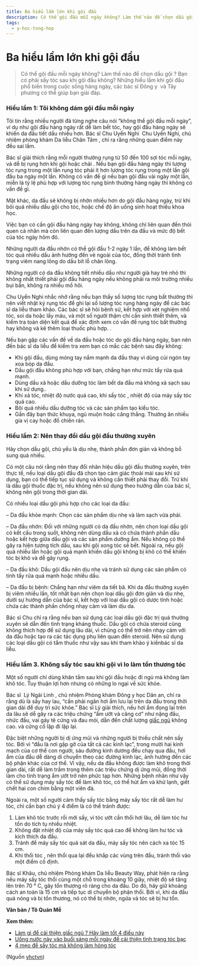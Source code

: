 ```yaml
---
title: Ba hiểu lầm lớn khi gội đầu
description: Có thể gội đầu mỗi ngày không? Làm thế nào để chọn dầu gội ? Bạn có phải sấy tóc sau khi gội đầu không? Những hiểu lầm khi gội đầu phổ biến trong cuộc sống hàng ngày, các bác sĩ Đông y  và Tây phương có thể giúp bạn giải đáp.
tags:
  - y-hoc-tong-hop
---
```


# Ba hiểu lầm lớn khi gội đầu 

> Có thể gội đầu mỗi ngày không? Làm thế nào để chọn dầu gội ? Bạn có phải sấy tóc sau khi gội đầu không? Những hiểu lầm khi gội đầu phổ biến trong cuộc sống hàng ngày, các bác sĩ Đông y  và Tây phương có thể giúp bạn giải đáp.

### Hiểu lầm 1: Tôi không dám gội đầu mỗi ngày

Tôi tin rằng nhiều người đã từng nghe câu nói “không thể gội đầu mỗi ngày”, ví dụ như gội đầu hàng ngày rất dễ làm bết tóc, hay gội đầu hàng ngày sẽ khiến da đầu tiết dầu nhiều hơn. Bác sĩ Chu Uyển Nghi  Chu Uyển Nghi, chủ nhiệm phòng khám Da liễu Chân Tâm , chỉ ra rằng những quan điểm này đều sai lầm.

Bác sĩ giải thích rằng mỗi người thường rụng từ 50 đến 100 sợi tóc mỗi ngày, và dễ bị rụng hơn khi gội hoặc chải . Nếu bạn gội đầu hàng ngày thì lượng tóc rụng trong một lần rụng tóc phải ít hơn lượng tóc rụng trong một lần gội đầu ba ngày một lần. Không có vấn đề gì nếu bạn gội đầu vài ngày một lần, miễn là tỷ lệ phù hợp với lượng tóc rụng bình thường hàng ngày thì không có vấn đề gì.

Mặt khác, da đầu sẽ không bị nhờn nhiều hơn do gội đầu hàng ngày, trừ khi bôi quá nhiều dầu gội cho tóc, hoặc chế độ ăn uống sinh hoạt thiếu khoa học.

Việc bạn có cần gội đầu hàng ngày hay không, không chỉ liên quan đến thói quen cá nhân mà còn liên quan đến lượng dầu trên da đầu và mức độ bết của tóc ngày hôm đó.

Những người da đầu nhờn có thể gội đầu 1-2 ngày 1 lần, để không làm bết tóc quá nhiều dầu ảnh hưởng đến vẻ ngoài của tóc, đồng thời tránh tình trạng viêm nang lông do dầu bít lỗ chân lông.

Những người có da đầu không tiết nhiều dầu như người già hay trẻ nhỏ thì không nhất thiết phải gội đầu hàng ngày nếu không phải ra môi trường nhiều bụi bẩn, không ra nhiều mồ hôi.

Chu Uyển Nghi nhắc nhở rằng nếu bạn thấy số lượng tóc rụng bất thường thì nên viết nhật ký rụng tóc để ghi lại số lượng tóc rụng hàng ngày để các bác sĩ da liễu tham khảo. Các bác sĩ sẽ hỏi bệnh sử, kết hợp với xét nghiệm nhổ tóc, soi da hoặc lấy máu, và một số người thậm chí cần sinh thiết thêm, và kiểm tra toàn diện kết quả để xác định xem có vấn đề rụng tóc bất thường hay không và kê thêm loại thuốc phù hợp. .

Nếu bạn gặp các vấn đề về da đầu hoặc tóc do gội đầu hàng ngày, bạn nên đến bác sĩ da liễu để kiểm tra xem bạn có mắc các bệnh sau đây không:

* Khi gội đầu, dùng móng tay nắm mạnh da đầu thay vì dùng cùi ngón tay xoa bóp da đầu.
* Dầu gội đầu không phù hợp với bạn, chẳng hạn như mức tẩy rửa quá mạnh.
* Dùng dầu xả hoặc dầu dưỡng tóc làm bết da đầu mà không xả sạch sau khi sử dụng..
* Khi xả tóc, nhiệt độ nước quá cao, khi sấy tóc , nhiệt độ của máy sấy tóc quá cao.
* Bôi quá nhiều dầu dưỡng tóc và các sản phẩm tạo kiểu tóc.
* Gần đây bạn thức khuya, ngủ muộn hoặc căng thẳng. Thường ăn nhiều gia vị cay hoặc đồ chiên rán.

### Hiểu lầm 2: Nên thay đổi dầu gội đầu thường xuyên

Hãy chọn dầu gội, chủ yếu là dịu nhẹ, thành phần đơn giản và không bổ sung quá nhiều.

Có một câu nói rằng nên thay đổi nhãn hiệu dầu gội đầu thường xuyên, trên thực tế, nếu loại dầu gội đầu đã chọn tạo cảm giác thoải mái sau khi sử dụng, bạn có thể tiếp tục sử dụng và không cần thiết phải thay đổi. Trừ khi là dầu gội thuốc đặc trị, nếu không nên sử dụng theo hướng dẫn của bác sĩ, không nên gội trong thời gian dài.

Có nhiều loại dầu gội phù hợp cho các loại da đầu:

– Da đầu khỏe mạnh: Chọn các sản phẩm dịu nhẹ và làm sạch vừa phải.

– Da đầu nhờn: Đối với những người có da đầu nhờn, nên chọn loại dầu gội có kết cấu trong suốt, không nên dùng dầu xả có chứa thành phần dầu hoặc kết hợp giữa dầu gội và các sản phẩm dưỡng ẩm. Nếu không có thể gây ra hiện tượng tích dầu, sau khi gội xong tóc sẽ bết. Ngoài ra, nếu gội quá nhiều lần hoặc gội quá mạnh khiến dầu gội không bị khô có thể khiến tóc bị khô và dễ gãy rụng.

– Da đầu khô: Dầu gội đầu nên dịu nhẹ và tránh sử dụng các sản phẩm có tính tẩy rửa quá mạnh hoặc nhiều dầu.

– Da đầu bị bệnh: Chẳng hạn như viêm da tiết bã. Khi da đầu thường xuyên bị viêm nhiều lần, tốt nhất bạn nên chọn loại dầu gội đơn giản và dịu nhẹ, dưới sự hướng dẫn của bác sĩ, kết hợp với loại dầu gội có dược tính hoặc chứa các thành phần chống nhạy cảm và làm dịu da.

Bác sĩ Chu chỉ ra rằng nếu bạn sử dụng các loại dầu gội đặc trị quá thường xuyên sẽ dẫn đến tình trạng kháng thuốc. Dầu gội có chứa steroid cũng không thích hợp để sử dụng lâu dài, vì chúng có thể trở nên nhạy cảm với da đầu hoặc tạo ra các tác dụng phụ liên quan đến steroid. Nên sử dụng các loại dầu gội có tẩm thuốc như vậy sau khi tham khảo ý kiến ​​bác sĩ da liễu.

### Hiểu lầm 3. Không sấy tóc sau khi gội vì lo làm tổn thương tóc

Một số người chỉ dùng khăn tắm sau khi gội đầu hoặc đi ngủ mà không làm khô tóc. Tuy thuận lợi hơn nhưng có những lo ngại về sức khỏe.

Bác sĩ  Lý Ngải Linh , chủ nhiệm Phòng khám Đông y học Dân an, chỉ ra rằng dù là sấy hay lau, “cần phải ngăn hơi ẩm lưu lại trên da đầu trong thời gian dài để duy trì sức khỏe.” Bác sĩ Lý giải thích, nếu hơi ẩm đọng lại trên da lâu sẽ dễ gây ra các triệu chứng “ẩm ướt và căng cơ” như nặng đầu, nhức đầu, vai gáy tê cứng và đau mỏi, dẫn đến chất lượng [giấc ngủ](/yhctvn/tri-hue-co-xua-suc-khoe-cua-giac-ngu) không cao. và cứng cổ lặp đi lặp lại.

Đặc biệt những người bị dị ứng mũi và những người bị thiếu chất nên sấy tóc. Bởi vì “đầu là nơi gặp gỡ của tất cả các kinh lạc”, trong mười hai kinh mạch của cơ thể con người, sáu đường kinh dương đều chạy qua đầu, hơi ẩm của đầu dễ dàng di chuyển theo các đường kinh lạc, ảnh hưởng đến các bộ phận khác của cơ thể. Vì vậy, nếu da đầu không được làm khô trong thời gian dài, rất dễ làm trầm trọng thêm các triệu chứng dị ứng mũi, đồng thời làm cho tình trạng ẩm ướt trở nên phức tạp hơn. Những bệnh nhân như vậy có thể sử dụng máy sấy tóc để làm khô tóc, có thể hút ẩm và khử lạnh, giết chết hai con chim bằng một viên đá.

Ngoài ra, một số người cảm thấy sấy tóc bằng máy sấy tóc rất dễ làm hư tóc, chỉ cần bạn chú ý 4 điểm là có thể tránh được:

1. Làm khô tóc trước rồi mới sấy, vì tóc ướt cần thổi hơi lâu, dễ làm tóc hư tổn do tích tụ nhiều nhiệt.
2. Không đặt nhiệt độ của máy sấy tóc quá cao để không làm hư tóc và kích thích da đầu.
3. Tránh để máy sấy tóc quá sát da đầu, máy sấy tóc nên cách xa tóc 15 cm.
4. Khi thổi tóc , nên thổi qua lại đều khắp các vùng trên đầu, tránh thổi vào một điểm cố định.

Bác sĩ Khâu, chủ nhiệm Phòng khám Da liễu Beauty Way, phát hiện ra rằng nếu máy sấy tóc thổi cùng một chỗ trong khoảng 10 giây, nhiệt độ sẽ tăng lên trên 70 ° C, gây tổn thương rõ ràng cho da đầu. Do đó, hãy giữ khoảng cách an toàn là 15 cm và tiếp tục di chuyển bộ phận thổi. Bởi vì, khi da đầu quá nóng và bị tổn thương, nó có thể bị nhờn, ngứa và tóc sẽ bị hư tổn.

**Văn bản / Tô Quán Mễ**

**Xem thêm:**

* [Làm gì để cải thiện giấc ngủ ? Hãy làm tốt 4 điều này](/yhctvn/lam-gi-de-cai-thien-giac-ngu)
* [Uống nước này vào buổi sáng mỗi ngày để cải thiện tình trạng tóc bạc](/yhctvn/uong-nuoc-nay-vao-buoi-sang-moi-ngay-de-cai-thien-tinh-trang-toc-bac)
* [4 mẹo để sấy tóc mà không làm hỏng tóc](/yhctvn/4-meo-de-say-toc-ma-khong-lam-hong-toc)

(Nguồn <a href="https://yhctvn.com/ba-hieu-lam-lon-khi-goi-dau/" target="_blank">yhctvn</a>)
